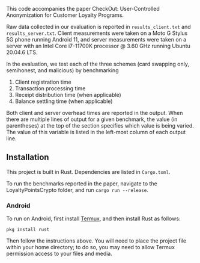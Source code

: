 This code accompanies the paper CheckOut: User-Controlled Anonymization for Customer Loyalty Programs.

Raw data collected in our evaluation is reported in `results_client.txt` and `results_server.txt`. Client measurements were taken on a Moto G Stylus 5G phone running Android 11, and server measurements were taken on a server with an Intel Core i7-11700K processor @ 3.60 GHz running Ubuntu 20.04.6 LTS.

In the evaluation, we test each of the three schemes (card swapping only, semihonest, and malicious) by benchmarking

1. Client registration time
2. Transaction processing time
3. Receipt distribution time (when applicable)
4. Balance settling time (when applicable)

Both client and server overhead times are reported in the output. When there are multiple lines of output for a given benchmark, the value (in parentheses) at the top of the section specifies which value is being varied. The value of this variable is listed in the left-most column of each output line.

## Installation

This project is built in Rust. Dependencies are listed in `Cargo.toml`.

To run the benchmarks reported in the paper, navigate to the LoyaltyPointsCrypto folder, and run `cargo run --release`.

### Android

To run on Android, first install [Termux](https://termux.dev/en/), and then install Rust as follows:

````
pkg install rust
````

Then follow the instructions above. You will need to place the project file within your home directory; to do so, you may need to allow Termux permission access to your files and media.